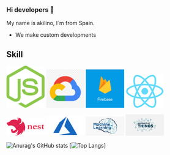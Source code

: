 ### Hi developers 👋

My name is akilino, I´m from Spain.


- We make custom developments
  

## Skill


<p float="left">
  <img src="./images/nodejs.png" width="100" /> 
  <img src="./images/google.png" width="100" />
  <img src="./images/firebase.png" width="100" /> 
  <img src="./images/react.png" width="100" />
</p>
<p float="left">
  <img src="./images/nestjs.png" width="100" /> 
  <img src="./images/azure.png" width="100" />
  <img src="./images/machine.png" width="100" />
  <img src="./images/iot.png" width="100" />
</p>
 
![Anurag's GitHub stats](https://github-readme-stats-six-eta-77.vercel.app/api?username=akilinomendez&count_private=true&show_icons=true&theme=radical)
[![Top Langs](https://github-readme-stats-six-eta-77.vercel.app/api/top-langs/?username=akilinomendez&layout=compact&count_private=true)]
